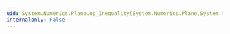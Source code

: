```yaml
---
uid: System.Numerics.Plane.op_Inequality(System.Numerics.Plane,System.Numerics.Plane)
internalonly: False
---
```


